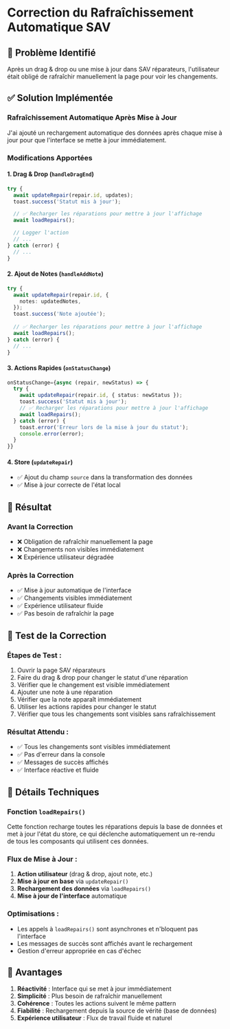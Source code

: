 # Correction du Rafraîchissement Automatique SAV

## 🚨 Problème Identifié

Après un drag & drop ou une mise à jour dans SAV réparateurs, l'utilisateur était obligé de rafraîchir manuellement la page pour voir les changements.

## ✅ Solution Implémentée

### **Rafraîchissement Automatique Après Mise à Jour**

J'ai ajouté un rechargement automatique des données après chaque mise à jour pour que l'interface se mette à jour immédiatement.

### **Modifications Apportées**

#### **1. Drag & Drop (`handleDragEnd`)**
```typescript
try {
  await updateRepair(repair.id, updates);
  toast.success('Statut mis à jour');

  // ✅ Recharger les réparations pour mettre à jour l'affichage
  await loadRepairs();

  // Logger l'action
  // ...
} catch (error) {
  // ...
}
```

#### **2. Ajout de Notes (`handleAddNote`)**
```typescript
try {
  await updateRepair(repair.id, {
    notes: updatedNotes,
  });
  toast.success('Note ajoutée');
  
  // ✅ Recharger les réparations pour mettre à jour l'affichage
  await loadRepairs();
} catch (error) {
  // ...
}
```

#### **3. Actions Rapides (`onStatusChange`)**
```typescript
onStatusChange={async (repair, newStatus) => {
  try {
    await updateRepair(repair.id, { status: newStatus });
    toast.success('Statut mis à jour');
    // ✅ Recharger les réparations pour mettre à jour l'affichage
    await loadRepairs();
  } catch (error) {
    toast.error('Erreur lors de la mise à jour du statut');
    console.error(error);
  }
}}
```

#### **4. Store (`updateRepair`)**
- ✅ Ajout du champ `source` dans la transformation des données
- ✅ Mise à jour correcte de l'état local

## 🎯 Résultat

### **Avant la Correction**
- ❌ Obligation de rafraîchir manuellement la page
- ❌ Changements non visibles immédiatement
- ❌ Expérience utilisateur dégradée

### **Après la Correction**
- ✅ Mise à jour automatique de l'interface
- ✅ Changements visibles immédiatement
- ✅ Expérience utilisateur fluide
- ✅ Pas besoin de rafraîchir la page

## 🧪 Test de la Correction

### **Étapes de Test :**
1. Ouvrir la page SAV réparateurs
2. Faire du drag & drop pour changer le statut d'une réparation
3. Vérifier que le changement est visible immédiatement
4. Ajouter une note à une réparation
5. Vérifier que la note apparaît immédiatement
6. Utiliser les actions rapides pour changer le statut
7. Vérifier que tous les changements sont visibles sans rafraîchissement

### **Résultat Attendu :**
- ✅ Tous les changements sont visibles immédiatement
- ✅ Pas d'erreur dans la console
- ✅ Messages de succès affichés
- ✅ Interface réactive et fluide

## 🔧 Détails Techniques

### **Fonction `loadRepairs()`**
Cette fonction recharge toutes les réparations depuis la base de données et met à jour l'état du store, ce qui déclenche automatiquement un re-rendu de tous les composants qui utilisent ces données.

### **Flux de Mise à Jour :**
1. **Action utilisateur** (drag & drop, ajout note, etc.)
2. **Mise à jour en base** via `updateRepair()`
3. **Rechargement des données** via `loadRepairs()`
4. **Mise à jour de l'interface** automatique

### **Optimisations :**
- Les appels à `loadRepairs()` sont asynchrones et n'bloquent pas l'interface
- Les messages de succès sont affichés avant le rechargement
- Gestion d'erreur appropriée en cas d'échec

## 🎉 Avantages

1. **Réactivité** : Interface qui se met à jour immédiatement
2. **Simplicité** : Plus besoin de rafraîchir manuellement
3. **Cohérence** : Toutes les actions suivent le même pattern
4. **Fiabilité** : Rechargement depuis la source de vérité (base de données)
5. **Expérience utilisateur** : Flux de travail fluide et naturel
